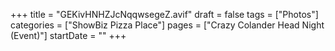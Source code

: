 +++
title = "GEKivHNHZJcNqqwsegeZ.avif"
draft = false
tags = ["Photos"]
categories = ["ShowBiz Pizza Place"]
pages = ["Crazy Colander Head Night (Event)"]
startDate = ""
+++
